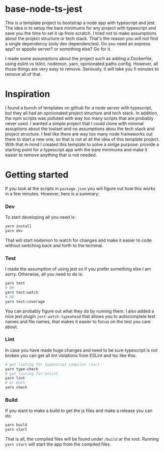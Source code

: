 # base-node-ts-jest

This is a template project to bootstrap a node app with typescript and jest. The idea is to setup the bare minimums for any project with typescript and save you the time to set it up from scratch. I tried not to make assumptions about the project structure or tech stack. That's the reason you will not find a single dependency (only dev dependencies). Do you need an express app? or appollo server? or something else? Go for it.

I made some assumptions about the project such as adding a Dockerfile, using eslint vs tslint, nodemon, yarn, opinionated paths config. However, all those things are very easy to remove. Seriously, it will take you 5 minutes to remove all of that.

# Inspiration

I found a bunch of templates on github for a node server with typescript, but they all had an opinionated project structure and tech stack. In addition, the npm scripts was polluted with way too many scripts that are probably never used. I wanted a simple project that I could clone with minimal assuptions about the toolset and no assumptions abou the tech stack and project structure. I feel like there are way too many node frameworks out there to start a new one, so that is not at all the idea of this template project. With that in mind I created this template to solve a sinlge purpose: provide a starting point for a typescript app with the bare minimums and make it easier to remove anything that is not needed.

# Getting started

If you look at the scripts in `package.json` you will figure out how this works in a few minutes. However, here is a summary:

### Dev

To start developing all you need is:

```bash
yarn install
yarn dev
```

That will start nodemon to watch for changes and make it easier to code without switching back and forth to the terminal.

### Test

I made the assumption of using jest so if you prefer something else I am sorry. Otherwise, all you need to do is:

```bash
yarn test
# OR
yarn test:watch
# OR
yarn test:coverage
```

You can probably figure out what they do by running them. I also added a nice jest plugin `jest-watch-typeahead` that allows you to autocomplete test names and file names, that makes it easier to focus on the test you care about.

### Lint

In case you have made huge changes and need to be sure typescript is not broken you can get all lint violations from ESLint and tsc like this:

```bash
# get linting for typescript compiler (tsc)
yarn type-check
# get linting for eslint
yarn lint
# or both
yarn check
```

### Build

If you want to make a build to get the js files and make a release you can do:

```bash
yarn build
yarn start
```

That is all, the compiled files will be found under `/build` ar the root. Running `yarn start` will start the app from the compiled files.
